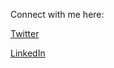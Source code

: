Connect with me here: 


[Twitter](https://twitter.com/shatzakis)


[LinkedIn](https://linkedin.com/in/shatzakis)
 
